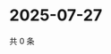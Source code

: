 # 2025-07-27

共 0 条

<!-- BEGIN ZHIHUVIDEO -->
<!-- 最后更新时间 Sun Jul 27 2025 01:09:56 GMT+0800 (China Standard Time) -->

<!-- END ZHIHUVIDEO -->
